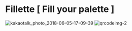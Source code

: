 # Fillette [ Fill your palette ]
![kakaotalk_photo_2018-06-05-17-09-39](https://user-images.githubusercontent.com/20057558/41189200-ee3cab2e-6c04-11e8-8ea9-8ca68ef9bd47.png)
![qrcodeimg-2](https://user-images.githubusercontent.com/20057558/41189356-6643af08-6c07-11e8-87a9-20f0420d0ee2.jpg)
